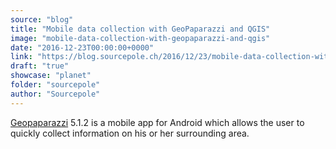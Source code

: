 ```yaml
---
source: "blog"
title: "Mobile data collection with GeoPaparazzi and QGIS"
image: "mobile-data-collection-with-geopaparazzi-and-qgis"
date: "2016-12-23T00:00:00+0000"
link: "https://blog.sourcepole.ch/2016/12/23/mobile-data-collection-with-geopaparazzi-and-qgis/"
draft: "true"
showcase: "planet"
folder: "sourcepole"
author: "Sourcepole"
---
```


<p><a href="http://geopaparazzi.github.io/geopaparazzi/">Geopaparazzi</a> 5.1.2 is a mobile app for Android which allows the user to quickly collect information on his or her surrounding area.</p>

